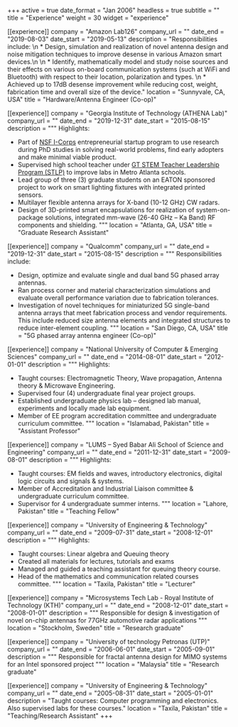 +++
active = true
date_format = "Jan 2006"
headless = true
subtitle = ""
title = "Experience"
weight = 30
widget = "experience"

[[experience]]
company = "Amazon Lab126"
company_url = ""
date_end = "2019-08-03"
date_start = "2019-05-13"
description = "Responsibilities include: \n * Design, simulation and realization of novel antenna design and noise mitigation techniques to improve desense in various Amazon smart devices.\n \n * Identify, mathematically model and study noise sources and their effects on various on-board communication systems (such at WiFi and Bluetooth) with respect to their location, polarization and types. \n * Achieved up to 17dB desense improvement while reducing cost, weight, fabrication time and overall size of the device."
location = "Sunnyvale, CA, USA"
title = "Hardware/Antenna Engineer (Co-op)"

[[experience]]
company = "Georgia Institute of Technology (ATHENA Lab)"
company_url = ""
date_end = "2019-12-31"
date_start = "2015-08-15"
description = """
Highlights:
* Part of [NSF I-Corps](https://www.nsf.gov/news/special_reports/i-corps/) entrepreneurial startup program to use research during PhD studies in solving real-world problems, find early adopters and make minimal viable product.
* Supervised high school teacher under [GT STEM Teacher Leadership Program (STLP)](https://www.ceismc.gatech.edu/community/stlp) to improve labs in Metro Atlanta schools.
* Lead group of three (3) graduate students on an EATON sponsored project to work on smart lighting fixtures with integrated printed sensors.
*	Multilayer flexible antenna arrays for X-band (10-12 GHz) CW radars. 
*	Design of 3D-printed smart encapsulations for realization of system-on-package solutions, integrated mm-wave (26-40 GHz – Ka Band) RF components and shielding.
"""
location = "Atlanta, GA, USA"
title = "Graduate Research Assistant"

[[experience]]
company = "Qualcomm"
company_url = ""
date_end = "2019-12-31"
date_start = "2015-08-15"
description = """
Responsibilities include:
*	Design, optimize and evaluate single and dual band 5G phased array antennas. 
*	Ran process corner and material characterization simulations and evaluate overall performance variation due to fabrication tolerances.
*	Investigation of novel techniques for miniaturized 5G single-band antenna arrays that meet fabrication process and vendor requirements. This include reduced size antenna elements and integrated structures to reduce inter-element coupling.
"""
location = "San Diego, CA, USA"
title = "5G phased array antenna engineer (Co-op)"

[[experience]]
company = "National University of Computer & Emerging Sciences"
company_url = ""
date_end = "2014-08-01"
date_start = "2012-01-01"
description = """ 
Highlights:
*	Taught courses: Electromagnetic Theory, Wave propagation, Antenna theory & Microwave Engineering.
*	Supervised four (4) undergraduate final year project groups.
*	Established undergraduate physics lab – designed lab manual, experiments and locally made lab equipment.
*	Member of EE program accreditation committee and undergraduate curriculum committee.
"""
location = "Islamabad, Pakistan"
title = "Assistant Professor"

[[experience]]
company = "LUMS – Syed Babar Ali School of Science and Engineering"
company_url = ""
date_end = "2011-12-31"
date_start = "2009-08-01"
description = """ 
Highlights:
*	Taught courses: EM fields and waves, introductory electronics, digital logic circuits and signals & systems.
*	Member of Accreditation and Industrial Liaison committee & undergraduate curriculum committee.
*	Supervisor for 4 undergraduate summer interns.
"""
location = "Lahore, Pakistan"
title = "Teaching Fellow"

[[experience]]
company = "University of Engineering & Technology"
company_url = ""
date_end = "2009-07-31"
date_start = "2008-12-01"
description = """ 
Highlights:
*	Taught courses: Linear algebra and Queuing theory
*	Created all materials for lectures, tutorials and exams
*	Managed and guided a teaching assistant for queuing theory course. 
*	Head of the mathematics and communication related courses committee.
"""
location = "Taxila, Pakistan"
title = "Lecturer"

[[experience]]
company = "Microsystems Tech Lab - Royal Institute of Technology (KTH)"
company_url = ""
date_end = "2008-12-01"
date_start = "2008-01-01"
description = """ 
Responsible for	design & investigation of novel on-chip antennas for 77GHz automotive radar applications
"""
location = "Stockholm, Sweden"
title = "Research graduate"

[[experience]]
company = "University of technology Petronas (UTP)"
company_url = ""
date_end = "2006-06-01"
date_start = "2005-09-01"
description = """ 
Responsible for	fractal antenna design for MIMO systems for an Intel sponsored project 
"""
location = "Malaysia"
title = "Research graduate"

[[experience]]
company = "University of Engineering & Technology"
company_url = ""
date_end = "2005-08-31"
date_start = "2005-01-01"
description = "Taught courses: Computer programming and electronics. Also supervised labs for these courses."
location = "Taxila, Pakistan"
title = "Teaching/Research Assistant"
+++
